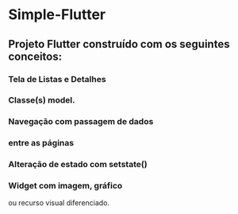 # Simple-Flutter
## Projeto Flutter construído com os seguintes conceitos:
### Tela de Listas e Detalhes
### Classe(s) model.
### Navegação com passagem de dados
### entre as páginas
### Alteração de estado com setstate()
### Widget com imagem, gráfico
ou recurso visual diferenciado.

